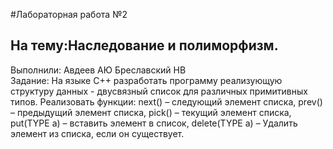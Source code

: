 #Лабораторная работа №2
## На тему:Наследование и полиморфизм.
Выполнили: Авдеев АЮ
           Бреславский НВ  
Задание: На языке С++ разработать программу реализующую структуру данных - двусвязный список для различных примитивных типов. 
Реализовать функции: 
next() – следующий элемент списка, 
prev() – предыдущий элемент списка, 
pick() – текущий элемент списка, 
put(TYPE a) – вставить элемент в список, 
delete(TYPE a) – Удалить элемент из списка, если он существует.